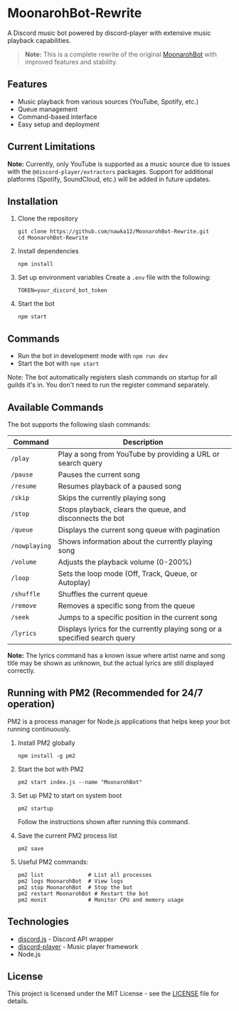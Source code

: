 # MoonarohBot-Rewrite

A Discord music bot powered by discord-player with extensive music playback capabilities.

> **Note:** This is a complete rewrite of the original [MoonarohBot](https://github.com/nawka12/MoonarohBot) with improved features and stability.

## Features

- Music playback from various sources (YouTube, Spotify, etc.)
- Queue management
- Command-based interface
- Easy setup and deployment

## Current Limitations

**Note:** Currently, only YouTube is supported as a music source due to issues with the `@discord-player/extractors` packages. Support for additional platforms (Spotify, SoundCloud, etc.) will be added in future updates.

## Installation

1. Clone the repository
   ```
   git clone https://github.com/nawka12/MoonarohBot-Rewrite.git
   cd MoonarohBot-Rewrite
   ```

2. Install dependencies
   ```
   npm install
   ```

3. Set up environment variables
   Create a `.env` file with the following:
   ```
   TOKEN=your_discord_bot_token
   ```

4. Start the bot
   ```
   npm start
   ```

## Commands

- Run the bot in development mode with `npm run dev`
- Start the bot with `npm start`

Note: The bot automatically registers slash commands on startup for all guilds it's in. You don't need to run the register command separately.

## Available Commands

The bot supports the following slash commands:

| Command | Description |
|---------|-------------|
| `/play` | Play a song from YouTube by providing a URL or search query |
| `/pause` | Pauses the current song |
| `/resume` | Resumes playback of a paused song |
| `/skip` | Skips the currently playing song |
| `/stop` | Stops playback, clears the queue, and disconnects the bot |
| `/queue` | Displays the current song queue with pagination |
| `/nowplaying` | Shows information about the currently playing song |
| `/volume` | Adjusts the playback volume (0-200%) |
| `/loop` | Sets the loop mode (Off, Track, Queue, or Autoplay) |
| `/shuffle` | Shuffles the current queue |
| `/remove` | Removes a specific song from the queue |
| `/seek` | Jumps to a specific position in the current song |
| `/lyrics` | Displays lyrics for the currently playing song or a specified search query |

**Note:** The lyrics command has a known issue where artist name and song title may be shown as unknown, but the actual lyrics are still displayed correctly.

## Running with PM2 (Recommended for 24/7 operation)

PM2 is a process manager for Node.js applications that helps keep your bot running continuously.

1. Install PM2 globally
   ```   
   npm install -g pm2
   ```

2. Start the bot with PM2
   ```
   pm2 start index.js --name "MoonarohBot"
   ```

3. Set up PM2 to start on system boot
   ```
   pm2 startup
   ```
   Follow the instructions shown after running this command.

4. Save the current PM2 process list
   ```
   pm2 save
   ```

5. Useful PM2 commands:
   ```
   pm2 list              # List all processes
   pm2 logs MoonarohBot  # View logs
   pm2 stop MoonarohBot  # Stop the bot
   pm2 restart MoonarohBot # Restart the bot
   pm2 monit             # Monitor CPU and memory usage
   ```

## Technologies

- [discord.js](https://discord.js.org/) - Discord API wrapper
- [discord-player](https://discord-player.js.org/) - Music player framework
- Node.js

## License

This project is licensed under the MIT License - see the [LICENSE](LICENSE) file for details. 
